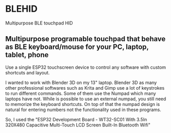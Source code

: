 # BLEHID
Multipurpose BLE touchpad HID

## Multipurpose programable touchpad that behave as BLE keyboard/mouse for your PC, laptop, tablet, phone
Use a single ESP32 touchscreen device to control any software with custom shortcuts and layout.

I wanted to work with Blender 3D on my 13" laptop. Blender 3D as many other professional softwares such as Krita and Gimp use a lot of keystrokes to run different commands. Some of them use the Numpad which many laptops have not.
While is possible to use an external numpad, you still need to memorize the keyboard shortcuts.
On top of that the numpad design is natural for entering numbers not the functionality used in these programs.

So, I used the "ESP32 Development Board - WT32-SC01 With 3.5In 320X480 Capacitive Multi-Touch LCD Screen Built-In Bluetooth Wifi"
